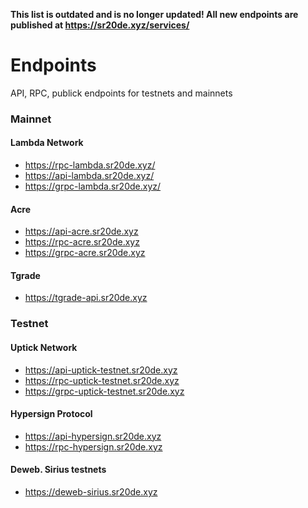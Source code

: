 **This list is outdated and is no longer updated! All new endpoints are published at https://sr20de.xyz/services/**

# Endpoints
API, RPC, publick endpoints for testnets and mainnets

### Mainnet
#### Lambda Network

- https://rpc-lambda.sr20de.xyz/
- https://api-lambda.sr20de.xyz/
- https://grpc-lambda.sr20de.xyz/

#### Acre
- https://api-acre.sr20de.xyz
- https://rpc-acre.sr20de.xyz
- https://grpc-acre.sr20de.xyz


#### Tgrade
- https://tgrade-api.sr20de.xyz
### Testnet
#### Uptick Network
- https://api-uptick-testnet.sr20de.xyz
- https://rpc-uptick-testnet.sr20de.xyz
- https://grpc-uptick-testnet.sr20de.xyz

#### Hypersign Protocol
- https://api-hypersign.sr20de.xyz
- https://rpc-hypersign.sr20de.xyz

#### Deweb. Sirius testnets
- https://deweb-sirius.sr20de.xyz


